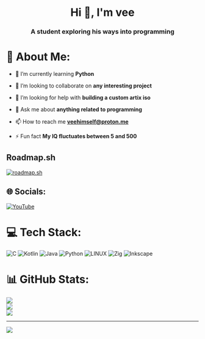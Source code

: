 <h1 align="center">Hi 👋, I'm vee</h1>
<h3 align="center">A student exploring his ways into programming</h3>

# 💫 About Me:

- 🌱 I’m currently learning **Python**

- 👯 I’m looking to collaborate on **any interesting project**

- 🤝 I’m looking for help with **building a custom artix iso**

- 💬 Ask me about **anything related to programming**

- 📫 How to reach me **veehimself@proton.me**

- ⚡ Fun fact **My IQ fluctuates between 5 and 500**

## Roadmap.sh
[![roadmap.sh](https://roadmap.sh/card/wide/66ef1130e80161c4cbf51910?variant=dark)](https://roadmap.sh)

## 🌐 Socials:
[![YouTube](https://img.shields.io/badge/YouTube-%23FF0000.svg?logo=YouTube&logoColor=white)](https://youtube.com/@veehimself) 

# 💻 Tech Stack:
![C](https://img.shields.io/badge/c-%2300599C.svg?style=for-the-badge&logo=c&logoColor=white) ![Kotlin](https://img.shields.io/badge/kotlin-%230095D5.svg?style=for-the-badge&logo=kotlin&logoColor=white) ![Java](https://img.shields.io/badge/java-%23ED8B00.svg?style=for-the-badge&logo=java&logoColor=white) ![Python](https://img.shields.io/badge/python-3670A0?style=for-the-badge&logo=python&logoColor=ffdd54) ![LINUX](https://img.shields.io/badge/Linux-FCC624?style=for-the-badge&logo=linux&logoColor=black) ![Zig](https://img.shields.io/badge/Zig-%23F7A41D.svg?style=for-the-badge&logo=zig&logoColor=white) ![Inkscape](https://img.shields.io/badge/Inkscape-e0e0e0?style=for-the-badge&logo=inkscape&logoColor=080A13)
# 📊 GitHub Stats:
![](https://github-readme-stats.vercel.app/api?username=veehimself&theme=tokyonight&hide_border=true&include_all_commits=true&count_private=false)<br/>
![](https://github-readme-streak-stats.herokuapp.com/?user=veehimself&theme=tokyonight&hide_border=true)<br/>
![](https://github-readme-stats.vercel.app/api/top-langs/?username=veehimself&theme=tokyonight&hide_border=true&include_all_commits=true&count_private=false&layout=compact)

---
[![](https://visitcount.itsvg.in/api?id=veehimself&icon=0&color=6)](https://visitcount.itsvg.in)
